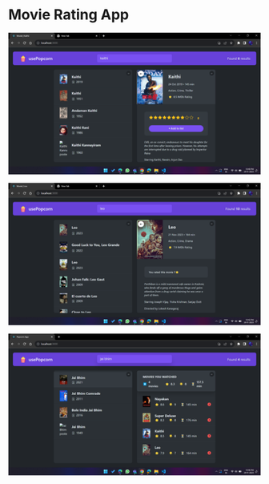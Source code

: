 # Movie Rating App

![movie-app-screenshot-1](public/movie-app-screenshot-1.png "Movie Rating App")

![movie-app-screenshot-2](public/movie-app-screenshot-2.png "Movie Rating App")

![movie-app-screenshot-3](public/movie-app-screenshot-3.png "Movie Rating App")
